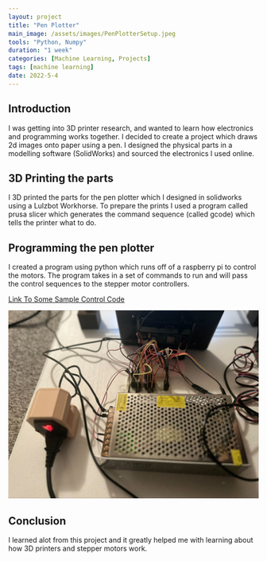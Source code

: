 ```yaml
---
layout: project
title: "Pen Plotter"
main_image: /assets/images/PenPlotterSetup.jpeg
tools: "Python, Numpy"
duration: "1 week"
categories: [Machine Learning, Projects]
tags: [machine learning]
date: 2022-5-4
---
```


## Introduction

I was getting into 3D printer research, and wanted to learn how electronics and programming works together. I decided to create a project which draws 2d images onto paper using a pen. I designed the physical parts in a modelling software (SolidWorks) and sourced the electronics I used online. 

## 3D Printing the parts

I 3D printed the parts for the pen plotter which I designed in solidworks using a Lulzbot Workhorse. To prepare the prints I used a program called prusa slicer which generates the command sequence (called gcode) which tells the printer what to do. 

## Programming the pen plotter

I created a program using python which runs off of a raspberry pi to control the motors. The program takes in a set of commands to run and will pass the control sequences to the stepper motor controllers. 

[Link To Some Sample Control Code](https://github.com/Ashto25/2D_motor_assembly/blob/main/MotorMove.py)

![Plotter Electronics](/assets/images/penPlotterElectronics.jpeg)


## Conclusion

I learned alot from this project and it greatly helped me with learning about how 3D printers and stepper motors work. 